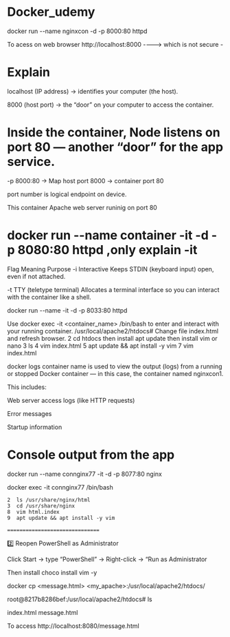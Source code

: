 # Docker_udemy

 docker run --name nginxcon -d -p 8000:80 httpd
 
 To acess on web browser
 http://localhost:8000  ----> which is not secure -

 
 Explain
   ======================================================
localhost (IP address) → identifies your computer (the host).

8000 (host port) → the “door” on your computer to access the container.

Inside the container, Node listens on port 80 — another “door” for the app service.
===================================
-p 8000:80 → Map host port 8000 → container port 80

port number is logical endpoint on device.

This container  Apache web server runinig on port 80

docker run --name container -it -d -p 8080:80 httpd ,only explain -it
============================
Flag	Meaning	Purpose
-i	Interactive	Keeps STDIN (keyboard input) open, even if not attached.

-t	TTY (teletype terminal)	Allocates a terminal interface so you can interact with the container like a shell.

docker run --name <contpd> -it -d -p 8033:80 httpd

Use docker exec -it <container_name> /bin/bash to enter and interact with your running container.
   /usr/local/apache2/htdocs#
  Change file index.html and refresh browser.
    2  cd htdocs   then install apt update then install vim or nano
    3  ls
    4  vim index.html
    5  apt update && apt install -y vim 
    7  vim index.html

docker logs <nginxcon1> container name
is used to view the output (logs) from a running or stopped Docker container — in this case, the container named nginxcon1.

This includes:

Web server access logs (like HTTP requests)

Error messages

Startup information

Console output from the app
============================
 docker run --name connginx77 -it -d -p 8077:80 nginx
 
docker exec -it connginx77 /bin/bash
 
    2  ls /usr/share/nginx/html
    3  cd /usr/share/nginx
    8  vim html.index
    9  apt update && apt install -y vim

    ==============================
2️⃣ Reopen PowerShell as Administrator

Click Start → type “PowerShell” → Right-click → “Run as Administrator

Then install choco install vim -y

docker cp <message.html> <my_apache>:/usr/local/apache2/htdocs/
  
root@8217b8286bef:/usr/local/apache2/htdocs# ls

index.html  message.html

To access
http://localhost:8080/message.html
    













